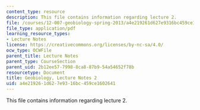 ```yaml
---
content_type: resource
description: This file contains information regarding lecture 2.
file: /courses/12-007-geobiology-spring-2013/a4e219261d627e9316bc459ce1602641_MIT12_007S13_Lec2.pdf
file_type: application/pdf
learning_resource_types:
- Lecture Notes
license: https://creativecommons.org/licenses/by-nc-sa/4.0/
ocw_type: OCWFile
parent_title: Lecture Notes
parent_type: CourseSection
parent_uid: 2b12ee57-7998-8ca8-87b9-54a54652f78b
resourcetype: Document
title: Geobiology, Lecture Notes 2
uid: a4e21926-1d62-7e93-16bc-459ce1602641
---
```

This file contains information regarding lecture 2.